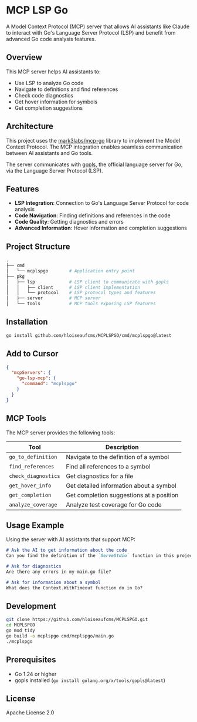 # MCP LSP Go

A Model Context Protocol (MCP) server that allows AI assistants like Claude to interact with Go's Language Server Protocol (LSP) and benefit from advanced Go code analysis features.

## Overview

This MCP server helps AI assistants to:

- Use LSP to analyze Go code
- Navigate to definitions and find references
- Check code diagnostics
- Get hover information for symbols
- Get completion suggestions

## Architecture

This project uses the [mark3labs/mcp-go](https://github.com/mark3labs/mcp-go) library to implement the Model Context Protocol. The MCP integration enables seamless communication between AI assistants and Go tools.

The server communicates with [gopls](https://github.com/golang/tools/tree/master/gopls), the official language server for Go, via the Language Server Protocol (LSP).

## Features

- **LSP Integration**: Connection to Go's Language Server Protocol for code analysis
- **Code Navigation**: Finding definitions and references in the code
- **Code Quality**: Getting diagnostics and errors
- **Advanced Information**: Hover information and completion suggestions

## Project Structure

```bash
.
├── cmd
│   └── mcplspgo        # Application entry point
├── pkg
│   ├── lsp             # LSP client to communicate with gopls
│   │   ├── client      # LSP client implementation
│   │   └── protocol    # LSP protocol types and features
│   ├── server          # MCP server
│   └── tools           # MCP tools exposing LSP features
```

## Installation

```bash
go install github.com/hloiseaufcms/MCPLSPGO/cmd/mcplspgo@latest
```

## Add to Cursor

```json
{
  "mcpServers": {
    "go-lsp-mcp": {
      "command": "mcplspgo"
    }
  }
} 
```

## MCP Tools

The MCP server provides the following tools:

| Tool | Description |
|-------|-------------|
| `go_to_definition` | Navigate to the definition of a symbol |
| `find_references` | Find all references to a symbol |
| `check_diagnostics` | Get diagnostics for a file |
| `get_hover_info` | Get detailed information about a symbol |
| `get_completion` | Get completion suggestions at a position |
| `analyze_coverage` | Analyze test coverage for Go code |

## Usage Example

Using the server with AI assistants that support MCP:

```Markdown
# Ask the AI to get information about the code
Can you find the definition of the `ServeStdio` function in this project?

# Ask for diagnostics
Are there any errors in my main.go file?

# Ask for information about a symbol
What does the Context.WithTimeout function do in Go?
```

## Development

```bash
git clone https://github.com/hloiseaufcms/MCPLSPGO.git
cd MCPLSPGO
go mod tidy
go build -o mcplspgo cmd/mcplspgo/main.go
./mcplspgo
```

## Prerequisites

- Go 1.24 or higher
- gopls installed (`go install golang.org/x/tools/gopls@latest`)

## License

Apache License 2.0
